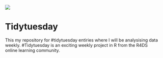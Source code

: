 ![](static/tt_logo.png)
# Tidytuesday

This my repository for #tidytuesday entiries where I will be analysising data weekly. #Tidytuesday is an exciting weekly project in R from the R4DS online learning community.
